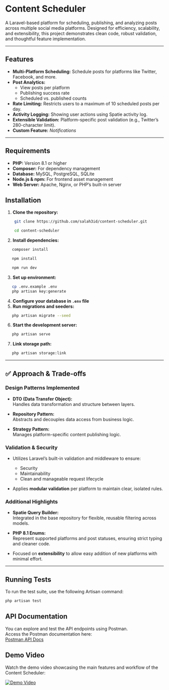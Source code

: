 # Content Scheduler

A Laravel-based platform for scheduling, publishing, and analyzing posts across multiple social media platforms. Designed for efficiency, scalability, and extensibility, this project demonstrates clean code, robust validation, and thoughtful feature implementation.

---

## Features

- **Multi-Platform Scheduling:** Schedule posts for platforms like Twitter, Facebook, and more.
- **Post Analytics:**  
  - View posts per platform  
  - Publishing success rate  
  - Scheduled vs. published counts
- **Rate Limiting:** Restricts users to a maximum of 10 scheduled posts per day.
- **Activity Logging:** Showing user actions using Spatie activity log.
- **Extensible Validation:** Platform-specific post validation (e.g., Twitter’s 280-character limit).
- **Custom Feature:** *Notifications*

---

## Requirements

- **PHP:** Version 8.1 or higher  
- **Composer:** For dependency management  
- **Database:** MySQL, PostgreSQL, SQLite  
- **Node.js & npm:** For frontend asset management  
- **Web Server:** Apache, Nginx, or PHP’s built-in server  

## Installation

1. **Clone the repository:**
```bash 
    git clone https://github.com/salah3id/content-scheduler.git
```
```bash 
    cd content-scheduler 
```

2. **Install dependencies:**
```bash 
   composer install 
```
```bash 
   npm install
```
```bash 
   npm run dev 
```
3. **Set up environment:**
```bash 
   cp .env.example .env 
   php artisan key:generate 
```
4. **Configure your database in `.env` file**
5. **Run migrations and seeders:**
```bash 
   php artisan migrate --seed
```
6. **Start the development server:**
```bash 
   php artisan serve
```

7. **Link storage path:**
```bash 
   php artisan storage:link
```

---

## ✅ Approach & Trade-offs

### Design Patterns Implemented

- **DTO (Data Transfer Object):**  
  Handles data transformation and structure between layers.

- **Repository Pattern:**  
  Abstracts and decouples data access from business logic.

- **Strategy Pattern:**  
  Manages platform-specific content publishing logic.

### Validation & Security

- Utilizes Laravel’s built-in validation and middleware to ensure:  
  - Security  
  - Maintainability  
  - Clean and manageable request lifecycle

- Applies **modular validation** per platform to maintain clear, isolated rules.

### Additional Highlights

- **Spatie Query Builder:**  
  Integrated in the base repository for flexible, reusable filtering across models.

- **PHP 8.1 Enums:**  
  Represent supported platforms and post statuses, ensuring strict typing and cleaner code.

- Focused on **extensibility** to allow easy addition of new platforms with minimal effort.

---

## Running Tests

To run the test suite, use the following Artisan command:

```bash
php artisan test
```


## API Documentation

You can explore and test the API endpoints using Postman.  
Access the Postman documentation here:  
[Postman API Docs](https://www.postman.com/salah3id/workspace/practicing/collection/27536537-7a278c77-0916-41b7-af52-d6eece178949?action=share&creator=27536537&active-environment=27536537-3146d30f-ddee-4e78-9cf1-36709ac939f7) 

## Demo Video

Watch the demo video showcasing the main features and workflow of the Content Scheduler:

[![Demo Video](https://img.youtube.com/vi/iNRLouPbfsw/0.jpg)](https://drive.google.com/file/d/1kKKx4-MTlBwAPaJIz1nrsvaC8S-y5kSt/view?usp=sharing)